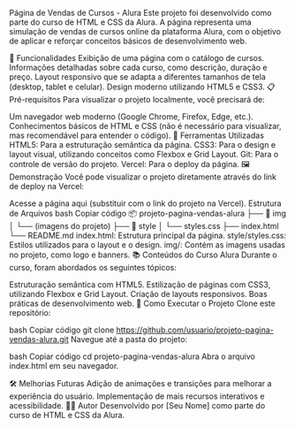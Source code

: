 Página de Vendas de Cursos - Alura
Este projeto foi desenvolvido como parte do curso de HTML e CSS da Alura. A página representa uma simulação de vendas de cursos online da plataforma Alura, com o objetivo de aplicar e reforçar conceitos básicos de desenvolvimento web.

🚀 Funcionalidades
Exibição de uma página com o catálogo de cursos.
Informações detalhadas sobre cada curso, como descrição, duração e preço.
Layout responsivo que se adapta a diferentes tamanhos de tela (desktop, tablet e celular).
Design moderno utilizando HTML5 e CSS3.
📋 Pré-requisitos
Para visualizar o projeto localmente, você precisará de:

Um navegador web moderno (Google Chrome, Firefox, Edge, etc.).
Conhecimentos básicos de HTML e CSS (não é necessário para visualizar, mas recomendável para entender o código).
🔧 Ferramentas Utilizadas
HTML5: Para a estruturação semântica da página.
CSS3: Para o design e layout visual, utilizando conceitos como Flexbox e Grid Layout.
Git: Para o controle de versão do projeto.
Vercel: Para o deploy da página.
🖼️ Demonstração
Você pode visualizar o projeto diretamente através do link de deploy na Vercel:

Acesse a página aqui (substituir com o link do projeto na Vercel).
Estrutura de Arquivos
bash
Copiar código
📦 projeto-pagina-vendas-alura
├── 📂 img
│   └── (imagens do projeto)
├── 📂 style
│   └── styles.css
├── index.html
└── README.md
index.html: Estrutura principal da página.
style/styles.css: Estilos utilizados para o layout e o design.
img/: Contém as imagens usadas no projeto, como logo e banners.
📚 Conteúdos do Curso Alura
Durante o curso, foram abordados os seguintes tópicos:

Estruturação semântica com HTML5.
Estilização de páginas com CSS3, utilizando Flexbox e Grid Layout.
Criação de layouts responsivos.
Boas práticas de desenvolvimento web.
🚀 Como Executar o Projeto
Clone este repositório:

bash
Copiar código
git clone https://github.com/usuario/projeto-pagina-vendas-alura.git
Navegue até a pasta do projeto:

bash
Copiar código
cd projeto-pagina-vendas-alura
Abra o arquivo index.html em seu navegador.

🛠️ Melhorias Futuras
Adição de animações e transições para melhorar a experiência do usuário.
Implementação de mais recursos interativos e acessibilidade.
👨‍💻 Autor
Desenvolvido por [Seu Nome] como parte do curso de HTML e CSS da Alura.
